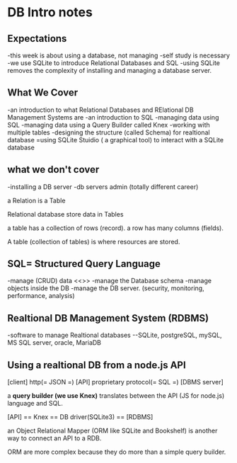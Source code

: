 # DB Intro notes

## Expectations
-this week is about using a database, not managing
-self study is necessary
-we use SQLite to introduce Relational Databases and SQL
-using SQLite removes the complexity of installing and managing a database server.

## What We Cover
-an introduction to what Relational Databases and RElational DB Management Systems are
-an introduction to SQL
-managing data using SQL
-managing data using a Query Builder called Knex
-working with multiple tables
-designing the structure (called Schema) for realtional database
=using SQLite Stuidio ( a graphical tool) to interact with a SQLite database

## what we don't cover
-installing a DB server
-db servers admin (totally different career)


a Relation is a Table

Relational database store data in Tables

a table has a collection of rows (record).
a row has many columns (fields).

A table (collection of tables) is where resources are stored.

## SQL= Structured Query Language
-manage (CRUD) data <<<we do this>>>
-manage the Database schema
-manage objects inside the DB
-manage the DB server. (security, monitoring, performance, analysis)


## Realtional DB Management System (RDBMS)
-software to manage Realtional databases
--SQLite, postgreSQL, mySQL, MS SQL server, oracle, MariaDB

## Using a realtional DB from a node.js API

[client] http(= JSON =) [API] proprietary protocol(= SQL =) [DBMS server]

a **query builder (we use Knex)** translates between the API (JS for node.js) language and SQL.

[API] == Knex == DB driver(SQLite3) == [RDBMS]

an Object Relational Mapper (ORM like SQLite and Bookshelf) is another way to connect an API to a RDB.

ORM are more complex because they do more than a simple query builder. 